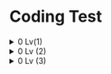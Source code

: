 # Coding Test

<details>
  <summary> 0 Lv(1) </summary>
<pre>

![image](https://user-images.githubusercontent.com/105253684/208013284-95c148be-a808-432e-878e-b4a964200d81.png)
* String배열 srr에 my_string.replaceAll을 사용해 a~z,A~Z를 공백으로 바꿔 공백을 기준으로 하나씩 담아줍니다.
* 반복문을 사용해 srr[i]가 ""이 아닌경우(숫자인 경우) answer에 srr[i]를 형변환하여 하나씩 더해줍니다.
```java
class Solution {
    public int solution(String my_string) {
        int answer = 0;
        String[] srr = my_string.replaceAll("[a-zA-Z]" , " ").split(" ");
        for(int i = 0 ; i < srr.length ; i++){
            if(!srr[i].equals("")) answer += Integer.valueOf(srr[i]);
        }
        return answer;
    }
}
```
---
![image](https://user-images.githubusercontent.com/105253684/208825408-2734b951-c207-4c16-8c8e-2229b4d92037.png)
* 반복문을 dic길이만큼 돌리고 cnt변수를 선언, 초기화해줍니다.
* 중첩으로 반복문을 돌려 dic[i]에 spell[j]가 포함되어있다면 cnt를 1증가(같은 단어 개수)하고 
cnt가 spell의 길이와 같다면(같은 단어 개수와 spell의 길이) 1을 리턴해줍니다.
* 아니라면 2를 리턴합니다.
```java
class Solution {
    public int solution(String[] spell, String[] dic) {
        for(int i =0; i<dic.length; i++){
            int cnt =0;
            for(int j=0; j<spell.length; j++){
                if(dic[i].contains(spell[j])) cnt++;
                if(cnt==spell.length) return 1;
            }
        }
        return 2;
    }
}
```
---
![image](https://user-images.githubusercontent.com/105253684/209298288-aa8b822e-e615-42ed-9612-9405f41e3a7a.png)
* a와 b중 작은 수를 min에 넣어줍니다.
* 최대공약수를 담을 gcd변수를 선언 초기화합니다.
* 반복문을 i = 1부터 min까지 돌려 a와 b가 모두 나누어 떨어지는 수를 gcd에 담아줍니다.
* 분모를 최대공약수에 나누어 num변수에 넣어줍니다.
* while 반복문을 num != 1인 동안 돌려 num이 2로 나누어 떨어지면 2로 나눠주고 5로 나누어 떨어지면 5로 나눠주고, 나눠지지 않는다면(무한소수) 2를 리턴합니다.
* num이 1이된다면 반복문이 종료되고(유한소수) 1을 리턴합니다.
```java
class Solution {
    public int solution(int a, int b) {
        int answer = 0;
        int min = Math.min(a, b);
        int gcd = 0;
        for(int i=1; i<= min; i++){
            if( a % i == 0 && b % i ==0) gcd = i;
        }
        int num = b/gcd;
        while(num!=1){
            if(num % 2 == 0) num /= 2;
            else if (num % 5 ==0) num /= 5;
            else return 2;
        }
        return 1;
    }
}
```
---
![image](https://user-images.githubusercontent.com/105253684/209906746-b84a312d-df8c-49aa-8de7-f63d17c36b14.png)
* float배열(평균점수) arr, arr2를 score.length만큼 선언해줍니다.
* <평균, 등수>를 담을 HashMap m 을 선언해줍니다.
* 반복문을 돌려 각 점수의 평균을 arr과 arr2에 담아줍니다.
* arr배열을 오름차순 정렬해줍니다.
* 반복문으로 Map m에(오름차순 정렬된 평균점수, 등수)를 담아줍니다.
* 반복문을 i = 0 부터 score.length만큼 돌려 answer[i]에 m.get(키)를 활용해 arr2배열에 담긴 평균점수를 등수로 바꿔 넣어줍니다.
```java
import java.util.*;
class Solution {
    public int[] solution(int[][] score) {
        int[] answer = new int[score.length];
        float[] arr = new float[score.length];
        float[] arr2 = new float[score.length];
        Map<Float, Integer> m = new HashMap<>();
        for(int i = 0 ; i < score.length ; i++){
            arr[i] = (float)(score[i][0]+score[i][1]) / 2;
            arr2[i] = (float)(score[i][0]+score[i][1]) / 2;
        }
        Arrays.sort(arr);
        for(int i = 0, j = score.length ; i < score.length ; i++){
            m.put(arr[i], j);
            j--;
        }
        for(int i = 0 ; i < score.length ; i++){
            answer[i] = m.get(arr2[i]);
        }
        return answer;
    }
}
```
---
![image](https://user-images.githubusercontent.com/105253684/209907438-cac33c0a-b572-4168-b97c-c818dfe535c0.png)
* 반복문을 i = 0 부터 db의 길이만큼 돌려 db[i][0](db에 있는 아이디)가 id_pw[1](아이디)와 일치하고, 비밀번호가 일치하지 
않으면 "wrong pw"를 일치하면 "login" 아이디와 비밀번호가 모두 일치하지 않다면 "fail"을 리턴합니다.
```java
class Solution {
    public String solution(String[] id_pw, String[][] db) {
        for(int i = 0 ; i < db.length ; i++){
            if(db[i][0].equals(id_pw[0])){
                if(!db[i][1].equals(id_pw[1])) return "wrong pw";
                else return "login";
            }
        }
        return "fail";
    }
}
```

</pre>
</details>

<details>
  <summary> 0 Lv (2) </summary>
<pre>

![image](https://user-images.githubusercontent.com/105253684/210039269-3fcbba80-1e33-4436-8489-2b1e47f1d8e4.png)
* 변수 x와 y에 Integer.parseInt(2진수(String), 2(int))를 활용해 2진수를 10진수로 바꿔 넣어줍니다.
* answer에 x+y값을 Integer.toBinaryString()을 활용해 10진수(int)를 2진수(String)으로 바꿔 넣어줍니다.
```java
class Solution {
    public String solution(String bin1, String bin2) {
        String answer = "";
        int x = Integer.parseInt(bin1, 2);
        int y = Integer.parseInt(bin2, 2);
        answer = Integer.toBinaryString(x+y);
        return answer;
    }
}
```
---
![image](https://user-images.githubusercontent.com/105253684/210039677-8684d8e3-9658-4326-b92f-f62d81385797.png)
* String 배열 arr1, arr2에 각각 before와 after를 split("")으로 잘라서 하나씩 넣어줍니다.
* Map1, Map2를 선언해줍니다.
* 반복문을 before의 길이만큼 돌려 map1 키에는 arr1(before)[i] 값에는 1을 넣어주고 키가 존재한다면 값에 +1을 해줍니다.
* after도 같은 방식으로 map2에 담아줍니다.
* map1과 map2가 같다면(map1.equals(map2)) return 1; 아니면 0을 리턴합니다.
```java
import java.util.*;

class Solution {
    public int solution(String before, String after) {
        int answer = 0;
        String[] arr1 = before.split("");
        String[] arr2 = after.split("");
        Map<String, Integer> map1 = new HashMap<>();
        Map<String, Integer> map2 = new HashMap<>();
        for(int i =0; i<before.length(); i++){
            if(!map1.containsKey(arr1[i])) map1.put(arr1[i], 1);
            else map1.put(arr1[i], map1.get(arr1[i]) +1);
            if(!map2.containsKey(arr2[i])) map2.put(arr2[i], 1);
            else map2.put(arr2[i], map2.get(arr2[i]) +1);
        }
        if(map1.equals(map2)) return 1;  
        return 0;
    }
}
```
---
![image](https://user-images.githubusercontent.com/105253684/210039974-78f71a72-0f77-4fef-a877-a04cdf95583f.png)
* 문자열 s에 int i부터 j값을 반복문으로 공백없이 담아줍니다.
* 문자열 s를 split("")으로 하나씩 잘라 srr배열에 담아줍니다.
* 반복문을 x = 0부터 srr길이만큼 돌려 srr[x]에 k를 toString으로 형변환한 값과 같다면 answer++해줍니다.
```java
class Solution {
    public int solution(int i, int j, int k) {
        int answer = 0;
        String s = "";
        for(int x = i ; x <=j ; x++){
            s += x;
        }
        String[] srr = s.split("");
        for(int x = 0 ; x < srr.length ; x++){
            if(srr[x].equals(Integer.toString(k))) answer++;
        }
        return answer;
    }
}
```
---
![image](https://user-images.githubusercontent.com/105253684/210208327-3fa86049-cdf9-4363-a2b9-e2c98635ab22.png)
* 반복문을 my_string 길이미만으로 돌려 indexOf를 활용해 my_string.charAt(i)의 인덱스 값(앞에서부터 처음 발견되는 인덱스)이 i와 같다면(중복x)
answer에 my_string의 i번째 인덱스 값을 넣어줍니다.
```java
class Solution {
    public String solution(String my_string) {
        String answer = "";
        for(int i = 0 ; i < my_string.length() ; i++){
            if(my_string.indexOf(my_string.charAt(i)) == i) answer += my_string.charAt(i);
        }
        return answer;
    }
}
```
---
![image](https://user-images.githubusercontent.com/105253684/210208700-0fe2e1b2-9f54-495d-8a3c-59a38c816e07.png)
* 변수 answer에 1을 넣어줍니다.
* 가장 긴 변의 길이가 다른 두 변의 길이의 합보다 작아야 하므로 sides배열을 Arrays.sort로 오름차순 정렬해줍니다.
* if문을 활용해 sides[2](가장 긴 변)가 sides[0]과 sides[1]의 합보다 크거나 같다면 answer에 2를(삼각형x) 넣어줍니다.
```java
import java.util.*;
class Solution {
    public int solution(int[] sides) {
        int answer = 1;
        Arrays.sort(sides);
        if(sides[2] >= sides[0] + sides[1]) answer = 2;
        return answer;
    }
}
```
---
![image](https://user-images.githubusercontent.com/105253684/210333399-4e2f7e06-3886-4348-930d-f0fad224b1d2.png)
* arr배열에서 n을 뺀 절댓값을 담을 min변수를 100으로 초기화합니다.
* arr배열을 오름차순 정렬합니다. 
* 반복문을 돌려 정수배열값 - n의 절댓값(n과 가장 가까운 수)을 abs에 담고 가장 작은값의 배열 값을 answer에 넣어줍니다.
```java
import java.util.*;
class Solution {
    public int solution(int[] arr, int n) {
        int answer = 0;
        int min = 100;
        Arrays.sort(arr);
        for(int i = 0 ; i<arr.length; i++){
            int abs = Math.abs(arr[i] - n);
            if(abs < min){
                min = abs;
                answer = arr[i];
            }
        }
        return answer;
    }
}
```
![image](https://user-images.githubusercontent.com/105253684/210334087-78abdb9f-2155-4dee-b628-0f93700df0ae.png)
* 정수 order를 하나씩 자르기 위해 문자열 s에 String 형변환한 order를 넣어줍니다.
* 반복문을 돌려 charAt()으로 s의 i번째 인덱스 값이 3, 6, 9중 하나라면 answer++해줍니다.
```java
class Solution {
    public int solution(int order) {
        int answer = 0;
        String s = Integer.toString(order);
        for(int i = 0 ; i < s.length() ; i++){
            if(s.charAt(i) == '3' || s.charAt(i) == '6' || s.charAt(i) == '9') answer++;
        }
        return answer;
    }
}
```
![image](https://user-images.githubusercontent.com/105253684/210754704-55f75375-57a9-4143-babb-23661772c182.png)
* 반복문을 i = 1부터 cipher길이만큼 돌려 i가 code에 나누어 떨어지면(code의 배수) cipher의 i - 1인덱스 값을 answer에 더해줍니다.
```java
class Solution {
    public String solution(String cipher, int code) {
        String answer = "";
        for(int i = 1 ; i <= cipher.length() ; i++){
            if(i % code == 0) answer += cipher.charAt(i - 1);
        }
        return answer;
    }
}
```
---
![image](https://user-images.githubusercontent.com/105253684/210755952-e1bc6648-a249-4ea2-9d53-2a01b19b85d3.png)
* .replace()로 zero부터 nine까지 각각 0부터 9로 바꿔 numbers에 담아주고 Long으로 형변환하여 answer에 담아줍니다.
```java
class Solution {
    public long solution(String numbers) {
        long answer = 0;
        numbers = numbers.replace("zero","0");
        numbers = numbers.replace("one","1");
        numbers = numbers.replace("two","2");
        numbers = numbers.replace("three","3");
        numbers = numbers.replace("four","4");
        numbers = numbers.replace("five","5");
        numbers = numbers.replace("six","6");
        numbers = numbers.replace("seven","7");
        numbers = numbers.replace("eight","8");
        numbers = numbers.replace("nine","9");
        answer = Long.parseLong(numbers);
        return answer;
    }
}
```

</pre>
</details>

<details>
  <summary> 0 Lv (3) </summary>
<pre>



</pre>
</details>
